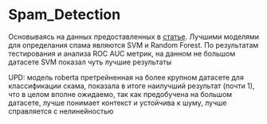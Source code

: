 # Spam_Detection

Основываясь на данных предоставленных в [статье](https://downloads.hindawi.com/journals/scn/2022/1862888.pdf?_gl=1*rrh19a*_ga*MTcyMzY4NTY4OS4xNzE0NjY1OTQ4*_ga_NF5QFMJT5V*MTcxNDY2NTk0OC4xLjAuMTcxNDY2NTk0OC42MC4wLjA.&_ga=2.74513872.359558069.1714665948-1723685689.1714665948). Лучшими моделями для определания спама являются SVM и Random Forest. По результатам тестирования и анализа ROC AUC метрик, на данном не большом датасете SVM показал чуть лучшие результаты 

UPD: модель roberta претрейненная на более крупном датасете для классификации скама, показала в итоге наилучший результат (почти 1), что в целом вполне ожидаемо, так как предобучена на большом датасете, лучше понимает контекст и устойчива к шуму, лучше справляется с нелинейностью